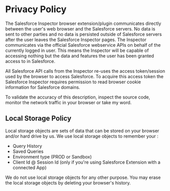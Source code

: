 # Privacy Policy

The Salesforce Inspector browser extension/plugin communicates directly between the user's web browser and the Salesforce servers. No data is sent to other parties and no data is persisted outside of Salesforce servers after the user leaves the Salesforce Inspector pages.
The Inspector communicates via the official Salesforce webservice APIs on behalf of the currently logged in user. This means the Inspector will be capable of accessing nothing but the data and features the user has been granted access to in Salesforce.

All Salesforce API calls from the Inspector re-uses the access token/session used by the browser to access Salesforce. To acquire this access token the Salesforce Inspector requires permission to read browser cookie information for Salesforce domains.

To validate the accuracy of this description, inspect the source code, monitor the network traffic in your browser or take my word.


## Local Storage Policy
Local storage objects are sets of data that can be stored on your browser and/or hard drive by us.
We use local storage objects to remember your :

- Query History
- Saved Queries
- Environment type (PROD or Sandbox)
- Client Id @ Session Id (only if you're using Salesforce Extension with a connected App)

We do not use local storage objects for any other purpose. You may erase the local storage objects by deleting your browser's history.